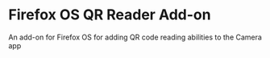 # Firefox OS QR Reader Add-on
An add-on for Firefox OS for adding QR code reading abilities to the Camera app
